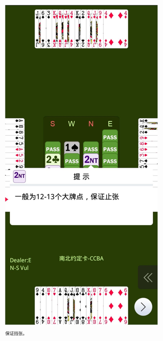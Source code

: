 <div class="xinrui-two-dummy">
	<img src="xinrui/surprise/2021-08-11b2/2021-08-11b2.jpg" />
</div>

保证挡张。